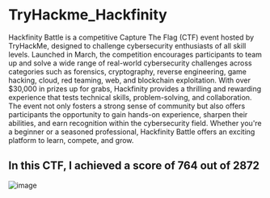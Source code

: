 # TryHackme_Hackfinity

Hackfinity Battle is a competitive Capture The Flag (CTF) event hosted by TryHackMe, designed to challenge cybersecurity enthusiasts of all skill levels. Launched in March, the competition encourages participants to team up and solve a wide range of real-world cybersecurity challenges across categories such as forensics, cryptography, reverse engineering, game hacking, cloud, red teaming, web, and blockchain exploitation. With over $30,000 in prizes up for grabs, Hackfinity provides a thrilling and rewarding experience that tests technical skills, problem-solving, and collaboration. The event not only fosters a strong sense of community but also offers participants the opportunity to gain hands-on experience, sharpen their abilities, and earn recognition within the cybersecurity field. Whether you're a beginner or a seasoned professional, Hackfinity Battle offers an exciting platform to learn, compete, and grow. 

## In this CTF, I achieved a score of 764 out of 2872

![image](https://github.com/user-attachments/assets/1538e412-3368-4f1f-8b69-664ddbb8db56)
